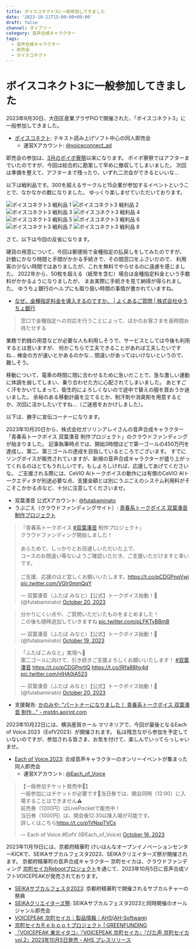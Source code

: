```yaml
---
title: ボイスコネクト3に一般参加してきました
date: '2023-10-21T15:00:00+09:00'
draft: false
channel: ダイアリー
category: 音声合成キャラクター
tags:
  - 音声合成キャラクター
  - 即売会
  - ボイスコネクト
---
```

# ボイスコネクト3に一般参加してきました

2023年9月30日、大田区産業プラザPiOで開催された、「ボイスコネクト3」に一般参加してきました。

- [ボイスコネクト](http://voiceconnect.fun/): テキスト読み上げソフト中心の同人即売会
  - 運営Xアカウント: [@voiceconnect_ad](https://twitter.com/voiceconnect_ad)

即売会の参加は、[3月のボイボ寮祭](/2023/voicevox_dormitory_festival/)以来になります。
ボイボ寮祭ではアフターまでいたのですが、今回は総合的に勘案して早めに撤収してしまいました。
次回は準備を整えて、アフターまで残ったり、いずれ二次会ができるといいな...

以下は戦利品です。300を超えるサークルと15企業が参加するイベントということで、なかなかの数になりました。
ゆっくり楽しませていただいております。

![ボイスコネクト3 戦利品 1](images/voiceconnect3_collected_001.webp)
![ボイスコネクト3 戦利品 2](images/voiceconnect3_collected_002.webp)
![ボイスコネクト3 戦利品 3](images/voiceconnect3_collected_003.webp)
![ボイスコネクト3 戦利品 4](images/voiceconnect3_collected_004.webp)
![ボイスコネクト3 戦利品 5](images/voiceconnect3_collected_005.webp)
![ボイスコネクト3 戦利品 6](images/voiceconnect3_collected_006.webp)
![ボイスコネクト3 戦利品 7](images/voiceconnect3_collected_007.webp)
![ボイスコネクト3 戦利品 8](images/voiceconnect3_collected_008.webp)

さて、以下は今回の反省になります。

硬貨の用意について、今回は郵便局で金種指定の払戻しをしてみたのですが、
計数にかなり時間と手間がかかる手続きで、その間窓口をふさいだので、
利用客の少ない時間ではありましたが、これを無料でやらせるのに遠慮を感じました。
2022年から、50枚を超える（紙幣を含む）場合は金種指定料金という手数料がかかるようになりましたが、
まあ実際に手続きを見て納得が得られました。
ゆうちょ銀行のヘルプにも取り扱い時間の事情が書かれていますね。

- [なぜ、金種指定料金を導入するのですか。 | よくあるご質問 | 株式会社ゆうちょ銀行](https://faq.jp-bank.japanpost.jp/faq_detail.html?id=10251)

> 窓口で金種指定への対応を行うことによって、ほかのお客さまを長時間お待たせする

業務で釣銭の用意などが必要な人も利用しそうで、サービスとしては今後も利用するとは思いますが、
何かこちらで工夫できることがあれば工夫したいですね...
棒金の方が速いとかあるのかな...
間違いがあってはいけないというので、難しそう。

移動について、電車の時間に間に合わせるために急いだことで、急な激しい運動に体調を崩してしまい、乗り合わせた方に心配されてしまいました。
あとすごく汗をかいてしまって、衛生的によろしくないので途中で替えの服を買おうか迷いました。
余裕のある移動計画を立てるとか、制汗剤や消臭剤を用意するとか、次回に活かしたいですね...（ご迷惑をおかけしました）。

以下は、勝手に宣伝コーナーになります。

2023年10月20日から、株式会社ガソリンアレイさんの音声合成キャラクター「青春系トークボイス 双葉湊音 制作プロジェクト」のクラウドファンディングが始まりました。
記事執筆時点では、開始3時間ほどで第一ゴールの450万円を達成し、第二、第三ゴールの達成を目指しているところでございます。
すでにソングボイスが販売されていますが、新規の音声合成キャラクターが盛り上がってくれるのはとてもうれしいです。もしよろしければ、応援してあげてくださいな。
ご支援される際には、CeVIO AIトークボイスの動作には有償のCeVIO AIトークエディタが別途必要な点、支援金額とは別にうぶごえのシステム利用料がそこそこかかる点など、十分に注意してくださいませ。

- 双葉湊音 公式Xアカウント: [@futabaminato](https://twitter.com/futabaminato)
- うぶごえ（クラウドファンディングサイト）: [青春系トークボイス 双葉湊音 制作プロジェクト](https://ubgoe.com/projects/509)

<blockquote class="twitter-tweet"><p lang="ja" dir="ltr">『青春系トークボイス <a href="https://twitter.com/hashtag/%E5%8F%8C%E8%91%89%E6%B9%8A%E9%9F%B3?src=hash&amp;ref_src=twsrc%5Etfw">#双葉湊音</a> 制作プロジェクト』<br />クラウドファンディング開始しました！<br /><br />あらためて、しっかりとお目通しいただいた上で、<br />コースのお間違い等ないようご確認いただき、ご支援いただけますと幸いです。<br /><br />ご支援、応援のほど宜しくお願いいたします。<a href="https://t.co/pCDGPnqVwi">https://t.co/pCDGPnqVwi</a> <a href="https://t.co/VGIr0mmQqY">pic.twitter.com/VGIr0mmQqY</a></p>&mdash; 双葉湊音（ふたば みなと）【公式】トークボイス始動！🎤 (@futabaminato) <a href="https://twitter.com/futabaminato/status/1715306867994333623?ref_src=twsrc%5Etfw">October 20, 2023</a></blockquote>

<blockquote class="twitter-tweet"><p lang="ja" dir="ltr">分かりにくい点や、ご質問いただいたものをまとめました！<br />この後も随時追加していきますね <a href="https://t.co/pLFKTvBBmB">pic.twitter.com/pLFKTvBBmB</a></p>&mdash; 双葉湊音（ふたば みなと）【公式】トークボイス始動！🎤 (@futabaminato) <a href="https://twitter.com/futabaminato/status/1714910440638267755?ref_src=twsrc%5Etfw">October 19, 2023</a></blockquote>

<blockquote class="twitter-tweet"><p lang="ja" dir="ltr">「ふたばこみなと」実現へ🌱<br />第二ゴールに向けて、引き続きご支援よろしくお願いいたします！ <a href="https://twitter.com/hashtag/%E5%8F%8C%E8%91%89%E6%B9%8A%E9%9F%B3?src=hash&amp;ref_src=twsrc%5Etfw">#双葉湊音</a> <a href="https://t.co/pCDGPnrtlQ">https://t.co/pCDGPnrtlQ</a> <a href="https://t.co/IRfa88hy4d">https://t.co/IRfa88hy4d</a> <a href="https://t.co/nlHA0iA523">pic.twitter.com/nlHA0iA523</a></p>&mdash; 双葉湊音（ふたば みなと）【公式】トークボイス始動！🎤 (@futabaminato) <a href="https://twitter.com/futabaminato/status/1715384696006447493?ref_src=twsrc%5Etfw">October 20, 2023</a></blockquote>

- 支援報告: [かのみや: "パートナーになりました！ 青春系トークボイス 双葉湊音 制作…" - mstdn.aoirint.com](https://mstdn.aoirint.com/@kanomiyanic/111266939770714781)

2023年10月22日には、横浜産貿ホール マリネリアで、今回が最後となるEach of Voice.2023（EofV2023）が開催されます。
私は残念ながら参加を予定していないのですが、参加される皆さま、お気を付けて、楽しんでいってらっしゃいませ。

- [Each of Voice.2023](https://eachofvoice.com/): 合成音声キャラクターのオンリーイベントが集まった同人即売会
  - 運営Xアカウント: [@Each_of_Voice](https://twitter.com/Each_of_Voice)

<blockquote class="twitter-tweet"><p lang="ja" dir="ltr">【一般参加チケット発売中💫】<br />一般参加にはチケットが必要です🎫当日券では、開会同時（12:00）に入場することはできません⚠️<br />前売券（1200円）はLivePocketで販売中！<br />当日券（1000円）は、開会後12:30以降入場が可能です。<br />詳しくはこちら<a href="https://t.co/p1VNspTVCs">https://t.co/p1VNspTVCs</a></p>&mdash; Each of Voice.#EofV (@Each_of_Voice) <a href="https://twitter.com/Each_of_Voice/status/1713882861294809594?ref_src=twsrc%5Etfw">October 16, 2023</a></blockquote>

2023年11月19日には、京都府精華町 けいはんなオープンイノベーションセンターKICKで、SEIKAサブカルフェスタ2023、SEIKAクリエイターズ祭が開催されます。
京都府精華町の音声合成キャラクター 京町セイカは、クラウドファンディング [京町セイカRebootプロジェクト](https://greenfunding.jp/lab/projects/6727)を通じて、2023年10月5日に音声合成ソフトVOICEPEAKが発売されております。

- [SEIKAサブカルフェスタ2023](https://subculfesta.kyomachi-seika.jp/): 京都府精華町で開催されるサブカルチャーの祭典
- [SEIKAクリエイターズ祭](https://seika-creators.com/): SEIKAサブカルフェスタ2023と同時開催のオールジャンル即売会
- [VOICEPEAK 京町セイカ｜製品情報｜AHS(AH-Software)](https://www.ah-soft.com/voice/seika/)
- [京町セイカＲｅｂｏｏｔプロジェクト | GREENFUNDING](https://greenfunding.jp/lab/projects/6727)
- [『VOICEPEAK 東北イタコ』『VOICEPEAK 京町セイカ』『ぴた声 京町セイカ vol.2』2023年10月5日発売 - AHS プレスリリース](https://www.ah-soft.com/press/voice/20230914.html)
